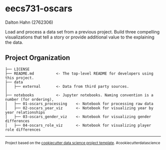 eecs731-oscars
==============================

Dalton Hahn (2762306)

Load and process a data set from a previous project.  Build three compelling visualizations that tell a story or provide additional value to the explaining the data.

Project Organization
------------

    ├── LICENSE
    ├── README.md          <- The top-level README for developers using this project.
    ├── data
    │   ├── external       <- Data from third party sources.
    │
    ├── notebooks          <- Jupyter notebooks. Naming convention is a number (for ordering),
    │   ├── 01-oscars_processing 	<- Notebook for processing raw data
    │   ├── 02-oscars_year_viz		<- Notebook for visualizing year by year relationships
    │   ├── 03-oscars_gender_viz	<- Notebook for visualizing gender differences
    │   ├── 04-oscars_role_viz		<- Notebook for visualizing player role differences


--------

<p><small>Project based on the <a target="_blank" href="https://drivendata.github.io/cookiecutter-data-science/">cookiecutter data science project template</a>. #cookiecutterdatascience</small></p>
